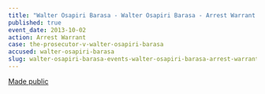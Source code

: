 ```yaml
---
title: "Walter Osapiri Barasa - Walter Osapiri Barasa - Arrest Warrant "
published: true
event_date: 2013-10-02
action: Arrest Warrant
case: the-prosecutor-v-walter-osapiri-barasa
accused: walter-osapiri-barasa
slug: walter-osapiri-barasa-events-walter-osapiri-barasa-arrest-warrant
---
```


[Made public](http://www.icc-cpi.int/iccdocs/doc/doc1650592.pdf)

